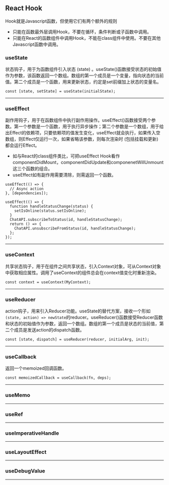 ## React Hook
Hook就是Javascript函数，但使用它们有两个额外的规则
* 只能在函数最外层调用Hook，不要在循环，条件判断或子函数中调用。
* 只能在React的函数组件中调用Hook，不能在class组件中使用。不要在其他Javascript函数中调用。

### useState
状态钩子，用于为函数组件引入状态 (state) 。useState()函数接受状态的初始值作为参数，该函数返回一个数组。数组的第一个成员是一个变量，指向状态的当前值。第二个成员是一个函数，用来更新状态，约定是set前缀加上状态的变量名。
```
const [state, setState] = useState(initialState);
```

***

### useEffect
副作用钩子，用于在函数组件中执行副作用操作。useEffect()函数接受两个参数。第一个参数是一个函数，用于执行异步操作；第二个参数是一个数组，用于给出Effect的依赖项，只要依赖项的值发生变化，useEffect就会执行，如果传入空数组，则Effect仅运行一次，如果省略该参数，则每次渲染时 (包括挂载和更新) 都会运行Effect。
* 如与React的class组件类比，可把useEffect Hook看作componentDidMount，componentDidUpdate和componenetWillUnmount这三个函数的组合。
* useEffect如有副作用需要清除，则需返回一个函数。

```
useEffect(() => {
  // Async action
}, [dependencies]);

useEffect(() => {
  function handleStatusChange(status) {
    setIsOnline(status.setIsOnline);
  }
  ChatAPI.subscribeToStatus(id, handleStatusChange);
  return () => {
    ChatAPI.unsubscribeFromStatus(id, handleStatusChange);
  };
});
```

***

### useContext
共享状态钩子，用于在组件之间共享状态，引入Context对象，可从Context对象中获取相应属性。调用了useContext的组件总会在context值变化时重新渲染。

```
const context = useContext(MyContext);
```

***

### useReducer
action钩子，用来引入Reducer功能。useState的替代方案，接收一个形如 `(state, action) => newState`的reducer。useReducer()函数接受Reducer函数和状态的初始值作为参数，返回一个数组。数组的第一个成员是状态的当前值，第二个成员是发送action的dispatch函数。

```
const [state, dispatch] = useReducer(reducer, initialArg, init);
```

***

### useCallback
返回一个memoized回调函数。

```
const memoizedCallback = useCallback(fn, deps);
```

***

### useMemo

***

### useRef

***

### useImperativeHandle

***

### useLayoutEffect

***

### useDebugValue

***

